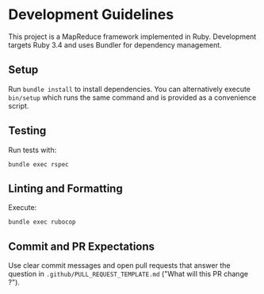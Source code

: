 # Development Guidelines

This project is a MapReduce framework implemented in Ruby. Development targets Ruby 3.4 and uses Bundler for dependency management.

## Setup

Run `bundle install` to install dependencies. You can alternatively execute `bin/setup` which runs the same command and is provided as a convenience script.

## Testing

Run tests with:

```
bundle exec rspec
```

## Linting and Formatting

Execute:

```
bundle exec rubocop
```

## Commit and PR Expectations

Use clear commit messages and open pull requests that answer the question in `.github/PULL_REQUEST_TEMPLATE.md` ("What will this PR change ?").
